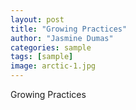 ```yaml
---
layout: post
title: "Growing Practices"
author: "Jasmine Dumas"
categories: sample
tags: [sample]
image: arctic-1.jpg
---
```


Growing Practices
